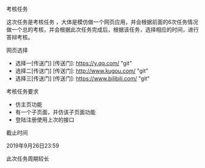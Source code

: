 考核任务

这次任务是考核任务 ，大体是模仿做一个网页应用，并会根据前面的6次任务情况做一个总的考核，并会根据此次任务完成后，根据该任务，选择相应的时间，进行答辩考核。

网页选择

- 选择一[传送门]
  [传送门]: https://y.qq.com/	"git"
- 选择二[传送门]
  [传送门]: http://www.kugou.com/	"git"
- 选择三[传送门]
  [传送门]: https://www.bilibili.com/	"git"

考核任务要求

- 仿主页功能
- 有一个子页面，并仿该子页面功能
- 登陆注册使用上次的接口

截止时间

2019年9月26日23:59

此次任务周期较长
